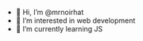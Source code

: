 - 👋 Hi, I’m @mrnoirhat
- 👀 I’m interested in web development
- 🌱 I’m currently learning JS
<!---
mrnoirhat/mrnoirhat is a ✨ special ✨ repository because its `README.md` (this file) appears on your GitHub profile.
You can click the Preview link to take a look at your changes.
--->
